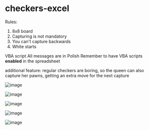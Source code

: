 # checkers-excel

Rules:
1. 8x8 board
2. Capturing is not mandatory
3. You can't capture backwards
4. White starts

VBA script
All messages are in Polish
Remember to have VBA scripts **enabled** in the spreadsheet

additional feature: regular checkers are boring, so the queen can also capture her pawns, getting an extra move for the next capture

![image](https://github.com/user-attachments/assets/cd4b53e2-8e08-4ab9-b19f-e2e31512427c)

![image](https://github.com/user-attachments/assets/efafcf06-e917-4394-8283-618441b8932b)

![image](https://github.com/user-attachments/assets/ade53cc4-08e3-47f8-adab-92102dd57332)

![image](https://github.com/user-attachments/assets/9d2c8eae-f527-4d03-a07c-2c2531c6c14f)

![image](https://github.com/user-attachments/assets/9acef12a-e3e2-4b34-8190-8e6cf6ebe383)


